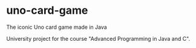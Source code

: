 # uno-card-game
 The iconic Uno card game made in Java

University project for the course "Advanced Programming in Java and C". 